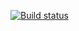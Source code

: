 [![Build status](https://ci.appveyor.com/api/projects/status/ui4a9ljb9h3n5604/branch/main?svg=true)](https://ci.appveyor.com/project/RomanAgapitovQA54/api-ci/branch/main)

